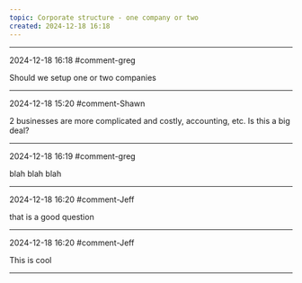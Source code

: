 ```yaml
---
topic: Corporate structure - one company or two
created: 2024-12-18 16:18
---
```


---

2024-12-18 16:18 #comment-greg

Should we setup one or two companies

---

2024-12-18 15:20 #comment-Shawn

2 businesses are more complicated and costly, accounting, etc. Is this a big deal?

---

2024-12-18 16:19 #comment-greg

blah blah blah

---

2024-12-18 16:20 #comment-Jeff

that is a good question

---

2024-12-18 16:20 #comment-Jeff

 This is cool

---

